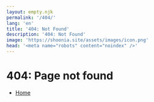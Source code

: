 ```yaml
---
layout: empty.njk
permalink: '/404/'
lang: 'en'
title: '404: Not Found'
description: '404: Not Found'
image: 'https://shoonia.site/assets/images/icon.png'
head: '<meta name="robots" content="noindex" />'
---
```


# 404: Page not found

- [Home](/)
